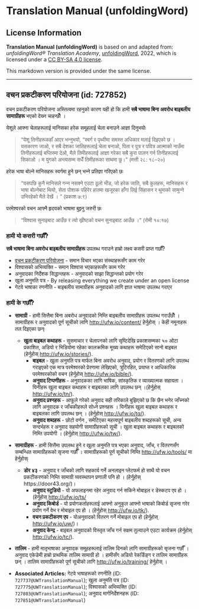 # Translation Manual (unfoldingWord)

## License Information

**Translation Manual (unfoldingWord)** is based on and adapted from: _unfoldingWord® Translation Academy_, [unfoldingWord](https://unfoldingword.org/utw), 2022, which is licensed under a [CC BY-SA 4.0 license](https://creativecommons.org/licenses/by-sa/4.0/legalcode.en).

This markdown version is provided under the same license.



--------------------------------

## वचन प्रकटीकरण परियोजना (id: 727852)

वचन प्रकटीकरण परियोजना अस्तित्वमा रहनुको कारण यही हो कि हामी **सबै भाषामा बिना अवरोध बाइबलीय सामाग्रीहरू** भएको देख्‍न चाहन्छौँ ।

येशूले आफ्ना चेलाहरूलाई मानिसका हरेक समूहलाई चेला बनाउने आज्ञा दिनुभयोः

> “येशू तिनीहरूकहाँ आएर भन्‍नुभयो, “स्‍वर्ग र पृथ्‍वीमा समस्‍त अधिकार मलाई दिइएको छ । यसकारण जाओ, र सबै देशका जातिहरूलाई चेला बनाओ, पिता र पुत्र र पवित्र आत्‍माको नाउँमा तिनीहरूलाई बप्‍तिस्‍मा देओ, मैले तिमीहरूलाई आज्ञा गरेका सबै कुरा पालन गर्न तिनीहरूलाई सिकाओ । म युगको अन्‍त्‍यसम्‍म सधैँ तिमीहरूका साथमा छु।” (मत्ती २८: १८–२०)

हरेक भाषा बोल्‍ने मानिसहरू स्वर्गमा हुने छन् भन्‍ने प्रतिज्ञा गरिएको छः

> “यसपछि कुनै मानिसले गन्‍न नसक्‍ने एउटा ठूलो भीड, जो हरेक जाति, सबै कुलहरू, मानिसहरू र भाषा बोल्‍नेबाट थियो, सेता पोशाक पहिरेर हातमा खजूरका हाँगा लिई सिंहासन र थुमाको सामुन्‍ने उभिरहेको मैले देखें । ” (प्रकाश ७:९)

परमेश्‍वरको वचन आफ्नै हृदयको भाषामा बुझ्‍नु जरुरी छः

> “विश्‍वास सुनाइबाट आउँछ र त्यो ख्रीष्टको वचन सुनाइबाट आउँछ ।” (रोमी १०:१७)

### हामी यो कसरी गर्छौँ?

**सबै भाषामा बिना अवरोध बाइबलीय सामाग्रीहरू** उपलब्ध गराउने हाम्रो लक्ष्य कसरी प्राप्त गर्छौँ?

* [वचन प्रकटीकरण परियोजना](https://unfoldingword.bible/) \- समान विचार भएका संस्थाहरूसँग काम गरेर
* विश्‍वासको अभिव्यक्ति \- समान विश्‍वास भएकाहरूसँग काम गरेर
* अनुवादका निर्देशक सिद्धान्तहरू \- अनुवादको साझा सिद्धान्तको प्रयोग गरेर
* खुला अनुमति पत्र \- By releasing everything we create under an open license
* गेटवे भाषाका रणनीति \- बाइबलीय सामाग्रीहरू अनुवादको लागि ज्ञात भाषामा उपलब्ध गराएर

### हामी के गर्छौँ?

* **सामाग्री** \- हामी सित्तैमा बिना अबरोध अनुवादको निम्ति बाइबलीय सामाग्रीहरू उपलब्ध गराउँछौँ । सामाग्रीहरू र अनुवादको पूर्ण सूचीको लागि http://ufw.io/content/ हेर्नुहोस् । केही नमूनाहरू तल दिइएका छन्ः

    + **खुला बाइबल कथाहरू** \- सुसमाचार र चेलापनको लागि सृष्टिदेखि प्रकाशसम्मका ५० ओटा प्रकाशित, अडियो र भिडियोमा रहेका कालक्रमिक मूख्य कथाहरू समेटिएको सानो बाइबल (हेर्नुहोस् http://ufw.io/stories/).
        + **बाइबल** \- खुला अनुमति पत्र मार्फत बिना अवरोध अनुवाद, प्रयोग र वितरणको लागि उपलब्ध गराइएको एक मात्र परमेश्वरको प्रेरणामा लेखिएको, त्रुटिरहित, प्रयाप्त र आधिकारिक परमेश्वरकोको वचन (हेर्नुहोस् http://ufw.io/bible/).
        + **अनुवाद टिप्पणीहरू** \- अनुवादकका लागि भाषिक, सांस्कृतिक र व्याख्यात्मक सहायता । यिनीहरू खुला बाइबल कथाहरू र बाइबलका लागि उपलब्ध छन् ।(हेर्नुहोस् http://ufw.io/tn/).
        + **अनुवाद प्रश्‍नहरू** \- आफूले गरेको अनुवाद सही तरिकाले बुझिएको छ कि छैन भनेर जाँच्‍नको लागि अनुवादक र जाँचकीहरूले सोध्‍ने प्रश्‍नहरू । यिनीहरू खुला बाइबल कथाहरू र बाइबलका लागि उपलब्ध छन् । (हेर्नुहोस् http://ufw.io/tq/).
        + **अनुवाद शब्दहरू** \- छोटो वर्णन , समेटिएका महत्त्वपूर्ण बाइबलीय शब्दहरूको सूची, अन्य सन्दर्भहरू र अनुवाद सहयोगी सामाग्रीहरूको सूची । खुला बाइबल कथाहरू र बाइबलको निम्ति उपयोगी । (हेर्नुहोस् http://ufw.io/tw/).
* **सामाग्रीहरू** \- हामी सित्तैमा उपलब्ध हुने र खुला अनुमति पत्र भएका अनुवाद, जाँच, र वितरणसँग सम्बन्धित सामाग्रीहरूको सृजना गर्छौँ । सामाग्रीहरूको पूर्ण सूचीको निम्ति http://ufw.io/tools/ मा हेर्नुहोस्ः

    + **डोर ४३** \- अनुवाद र जाँचको लागि सहकार्य गर्ने अनलाइन प्लेटफर्म हो साथै यो वचन प्रकटीकरणको निम्ति सामाग्री व्यवस्थापन प्रणाली पनि हो । (हेर्नुहोस् https://door43\.org/)।
        + **अनुवाद स्टुडियो** \- यो अफलाइनमा रहेर अनुवाद गर्न सकिने मोबाइल र डेस्कटप एप हो । (हेर्नुहोस् http://ufw.io/ts/
        + **अनुवाद किबोर्ड** \- यो प्रयोगकर्ताहरूलाई आफ्नो अनुकुल आफ्नो भाषाको किबोर्ड सृजना गरेर प्रयोग गर्ने वेभ र मोबाइल एप हो । (हेर्नुहोस् http://ufw.io/tk/).
        + **वचन प्रकटीकरण एप** \- योअनुवादको वितरण गर्ने मोबाइल एप हो (हेर्नुहोस् http://ufw.io/uw/)।
        + **अनुवाद केन्द्र** \- बाइबल अनुवादको विस्तृत जाँच गर्न सक्षम तुल्याउने एउटा कार्यक्रम (हेर्नुहोस् http://ufw.io/tc/).
* **तालिम** \- हामी मातृभाषाका अनुवादक समूहहरूलाई तालिम दिनको लागि सामाग्रीहरूको सृजना गर्छौँ । अनुवाद एकेडेमी हाम्रो प्राथमिक तालिम सामाग्री हो । हामीसँग अडियो रेकर्डिङ्ग र तालिम सामाग्रीहरू छन् । तालिम सामाग्रीहरूको पूर्ण सूचीको लागि http://ufw.io/training/ हेर्नुहोस् ।

* **Associated Articles:** गेटवे भाषाहरूको रणनीति (ID: `727737@UWTranslationManual`); खुला अनुमति पत्र (ID: `727775@UWTranslationManual`); विश्‍वासको अभिव्यक्ति (ID: `727803@UWTranslationManual`); अनुवाद मार्गनिर्देशनहरू (ID: `727851@UWTranslationManual`)


